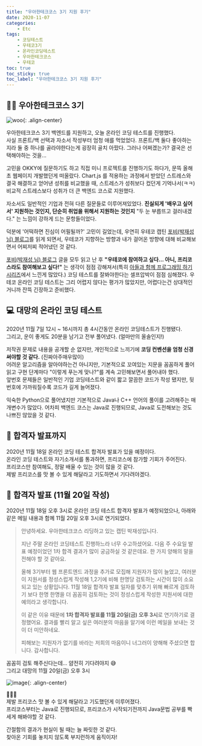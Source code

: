```yaml
---
title: "우아한테크코스 3기 지원 후기"
date: 2020-11-07
categories:
    - Etc
tags:
    - 코딩테스트
    - 우테코3기
    - 온라인코딩테스트
    - 우아한테크코스
    - 우테코
toc: true
toc_sticky: true
toc_label: "우아한테크코스 3기 지원 후기"
---
```


## 👨‍💻 우아한테크코스 3기
![woo](https://woowabros.github.io/img/2020-10-06/techcourse_poster_3nd.jpg){: .align-center}

우아한테크코스 3기 백엔드를 지원하고, 오늘 온라인 코딩 테스트를 진행했다.  
사실 프론트/백 선택과 자소서 작성부터 엄청 애를 먹었었다. 프론트/백 둘다 좋아하는지라 둘 중 하나를 골라야한다는게 굉장히 골치 아팠다. 그러나 어쩌겠는가? 결국은 선택해야하는 것을...  
  
고민을 OKKY에 질문하기도 하고 직접 미니 프로젝트를 진행하기도 하다가, 문뜩 올해 초 웹페이지 개발했던게 떠올랐다. 
Chart.js 를 적용하는 과정에서 받았던 스트레스와 결국 해결하고 얻어낸 성취를 비교했을 때, 
스트레스가 성취보다 컸던게 기억나서(ㅋㅋ) 비교적 스트레스보다 성취가 더 큰 백엔드 코스로 지원했다.  
  
자소서도 일반적인 기업과 전혀 다른 질문들로 이루어져있었다. 
**진실되게 '배우고 싶어서' 지원하는 것인지, 단순히 취업을 위해서 지원하는 것인지** 
"두 눈 부릅뜨고 걸러내겠다." 는 느낌이 강하게 드는 문항들이었다.  
  
덕분에 '어떡하면 진심이 어필될까?' 고민이 길었는데, 우연히 우테코 캡틴 
[포비(박재성 님) 블로그](https://brunch.co.kr/@javajigi#articles)를 읽게 되면서, 
우테코가 지향하는 방향과 내가 걸어온 방향에 대해 비교해보면서 어찌저찌 적어냈던 것 같다.  
  
[포비(박재성 님) 블로그](https://brunch.co.kr/@javajigi#articles) 글을 모두 읽고 난 후 
**"우테코에 참여하고 싶다... 아니, 프리코스라도 참여해보고 싶다!"** 는 생각이 점점 강해져서(특히 [아들과 함께 프로그래밍 하기 시리즈](https://brunch.co.kr/@javajigi/10)에서 느낀게 많았다.) 코딩 테스트를 잘봐야한다는 셀프압박이 점점 심해졌다. 
우테코 온라인 코딩 테스트는 그리 어렵지 않다는 평가가 많았지만, 어렵다는건 상대적인거니까 잔뜩 긴장하고 준비했다.  
  
## 💻 대망의 온라인 코딩 테스트
2020년 11월 7일 12시 ~ 16시까지 총 4시간동안 온라인 코딩테스트가 진행됐다.  
그리고, 운이 좋게도 20분을 남기고 전부 풀어냈다. (얼마만의 올솔인지!)  
  
저작권 문제로 내용을 공개할 순 없지만, 개인적으로 느끼기에 **코딩 컨벤션을 엄청 신경 써야할 것 같다.** (진짜아주매우많이)  
어려운 알고리즘을 알아야하는건 아니지만, 기본적으로 꼬여있는 지문을 꼼꼼하게 풀어 읽고 
구현 단계마다 "이렇게 푸는게 맞나?"를 계속 고민해보면서 풀어내야 했다.  
앞번호 문제들은 일반적인 기업 코딩테스트와 같이 짧고 깔끔한 코드가 작성 됐지만, 
뒷번호에 가까워질수록 코드가 길게 늘어졌다.  
  
익숙한 Python으로 풀어냈지만 기본적으로 Java나 C++ 언어의 풀이를 고려해주는 매개변수가 많았다. 
어차피 백엔드 코스는 Java로 진행되므로, Java로 도전해보는 것도 나쁘진 않았을 것 같다.  
  
## 🙏 합격자 발표까지
2020년 11월 18일 온라인 코딩 테스트 합격자 발표가 있을 예정이다.  
온라인 코딩 테스트와 자기소개서를 통과하면, 프리코스에 참가할 기회가 주어진다.  
프리코스만 참여해도, 정말 배울 수 있는 것이 많을 것 같다.  
제발 프리코스를 맛 볼 수 있게 해달라고 기도하면서 기다려야겠다.

## 👏 합격자 발표 (11월 20일 작성)
2020년 11월 18일 오후 3시로 온라인 코딩 테스트 합격자 발표가 예정되었으나, 
아래와 같은 메일 내용과 함께 11월 20일 오후 3시로 연기되었다.

> 안녕하세요.
> 우아한테크코스 리딩하고 있는 캡틴 박재성입니다.
> 
> 지난 주말 온라인 코딩테스트 진행하느라 너무 수고하셨어요.
> 다음 주 수요일 발표 예정이었던 1차 합격 결과가 많이 궁금하실 것 같은데요.
> 한 가지 양해의 말을 전해야 할 것 같아요.
> 
> 올해 3기부터 웹 프론트엔드 과정을 추가로 모집해 지원자가 많이 늘었고, 여러분이 지원서를 정성스럽게 작성해 1,2기에 비해 한명당 검토하는 시간이 많이 소요되고 있는 상황입니다.
> 11월 18일 합격자 발표 일자를 맞추기 위해 빠르게 검토하기 보다 한명 한명을 더 꼼꼼히 검토하는 것이 정성스럽게 작성한 지원서에 대한 예의라고 생각합니다.
> 
> 이 같은 이유 때문에 **1차 합격자 발표를 11월 20일(금) 오후 3시**로 연기하기로 결정했어요.
> 결과를 빨리 알고 싶은 여러분의 마음을 알기에 이런 메일을 보내는 것이 더 미안하네요.
> 
> 피해보는 지원자가 없기를 바라는 저희의 마음이니 너그러이 양해해 주셨으면 합니다.
> 감사합니다.

꼼꼼히 검토 해주신다는데... 얌전히 기다려야지 😅  
그리고 대망의 11월 20일(금) 오후 3시

![image](https://user-images.githubusercontent.com/37354145/99810649-63361480-2b87-11eb-8dde-4146321a4b3d.png){: .align-center}

🎉🎉🎉   
제발 프리코스 맛 볼 수 있게 해달라고 기도했던게 이루어졌다.  
프리코스부터는 Java로 진행되므로, 프리코스가 시작되기전까지 Java문법 공부를 빡세게 해봐야할 것 같다.  
  
간절함의 결과가 현실이 될 때는 늘 짜릿한 것 같다.  
찾아온 기회를 놓치지 않도록 부지런하게 움직이자!  